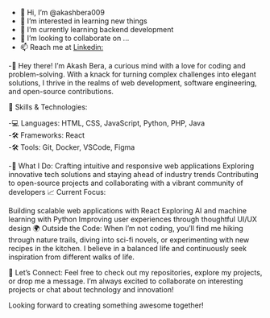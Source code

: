 - 👋 Hi, I’m @akashbera009
- 👀 I’m interested in learning new things
- 🌱 I’m currently learning backend development
- 💞️ I’m looking to collaborate on ...
- 📫 Reach me at <a href="https://www.linkedin.com/in/akash-bera-5a3009250/">Linkedin:</a>
<!---- 😄 Pronouns: ...
- ⚡ Fun fact: ...--->

<!---
akashbera009/akashbera009 is a ✨ special ✨ repository because its `README.md` (this file) appears on your GitHub profile.
You can click the Preview link to take a look at your changes.
--->
-👋 Hey there! I’m Akash Bera, a curious mind with a love for coding and problem-solving. With a knack for turning complex challenges into elegant solutions, I thrive in the realms of web development, software engineering, and open-source contributions.

🔧 Skills & Technologies:

-💻 Languages: HTML, CSS, JavaScript, Python, PHP, Java  <br>
-🛠️ Frameworks: React  <br>
-🛠️ Tools: Git, Docker, VSCode, Figma

-🚀 What I Do:
Crafting intuitive and responsive web applications
Exploring innovative tech solutions and staying ahead of industry trends
Contributing to open-source projects and collaborating with a vibrant community of developers
📈 Current Focus:

Building scalable web applications with React
Exploring AI and machine learning with Python
Improving user experiences through thoughtful UI/UX design
🌍 Outside the Code:
When I’m not coding, you’ll find me hiking through nature trails, diving into sci-fi novels, or experimenting with new recipes in the kitchen. I believe in a balanced life and continuously seek inspiration from different walks of life.

💬 Let’s Connect:
Feel free to check out my repositories, explore my projects, or drop me a message. I’m always excited to collaborate on interesting projects or chat about technology and innovation!

Looking forward to creating something awesome together!
